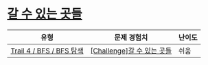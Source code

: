 # [갈 수 있는 곳들](https://www.codetree.ai/trails/complete/curated-cards/challenge-places-can-go)

|유형|문제 경험치|난이도|
|---|---|---|
|[Trail 4 / BFS / BFS 탐색](https://www.codetree.ai/trail-info/intermediate-low/)|[[Challenge]갈 수 있는 곳들](https://www.codetree.ai/trails/complete/curated-cards/challenge-places-can-go/)|쉬움|

